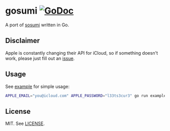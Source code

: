 # gosumi [![GoDoc](https://godoc.org/github.com/geetarista/gosumi?status.svg)](https://godoc.org/github.com/geetarista/gosumi)

A port of [sosumi](https://github.com/tylerhall/sosumi) written in Go.

## Disclaimer

Apple is constantly changing their API for iCloud, so if something doesn't work, please just fill out an [issue](https://github.com/geetarista/gosumi/issues).

## Usage

See [example](example/main.go) for simple usage:

```bash
APPLE_EMAIL="you@icloud.com" APPLE_PASSWORD="l33ts3cur3" go run example/main.go
```

## License

MIT. See [LICENSE](LICENSE).
